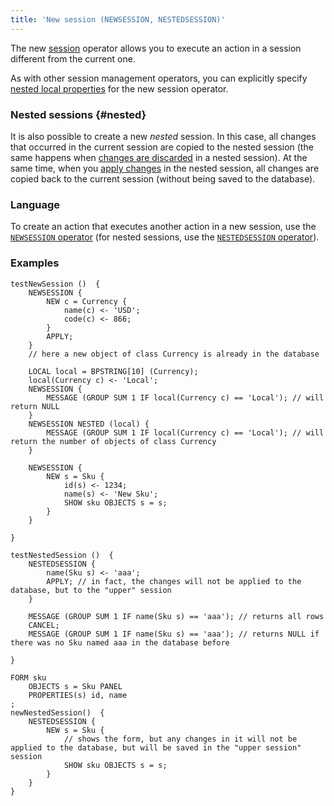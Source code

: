 ```yaml
---
title: 'New session (NEWSESSION, NESTEDSESSION)'
---
```


The new [session](Change_sessions.md) operator allows you to execute an action in a session different from the current one. 

As with other session management operators, you can explicitly specify [nested local properties](Session_management.md#nested) for the new session operator.

### Nested sessions {#nested}

It is also possible to create a new *nested* session. In this case, all changes that occurred in the current session are copied to the nested session (the same happens when [changes are discarded](Cancel_changes_CANCEL.md) in a nested session). At the same time, when you [apply changes](Apply_changes_APPLY.md) in the nested session, all changes are copied back to the current session (without being saved to the database). 

### Language

To create an action that executes another action in a new session, use the [`NEWSESSION` operator](NEWSESSION_operator.md) (for nested sessions, use the [`NESTEDSESSION` operator](NESTEDSESSION_operator.md)).

### Examples

```lsf
testNewSession ()  {
    NEWSESSION {
        NEW c = Currency {
            name(c) <- 'USD';
            code(c) <- 866;
        }
        APPLY;
    }
    // here a new object of class Currency is already in the database

    LOCAL local = BPSTRING[10] (Currency);
    local(Currency c) <- 'Local';
    NEWSESSION {
        MESSAGE (GROUP SUM 1 IF local(Currency c) == 'Local'); // will return NULL
    }
    NEWSESSION NESTED (local) {
        MESSAGE (GROUP SUM 1 IF local(Currency c) == 'Local'); // will return the number of objects of class Currency
    }

    NEWSESSION {
        NEW s = Sku {
            id(s) <- 1234;
            name(s) <- 'New Sku';
            SHOW sku OBJECTS s = s;
        }
    }

}
```


```lsf
testNestedSession ()  {
    NESTEDSESSION {
        name(Sku s) <- 'aaa';
        APPLY; // in fact, the changes will not be applied to the database, but to the "upper" session
    }

    MESSAGE (GROUP SUM 1 IF name(Sku s) == 'aaa'); // returns all rows
    CANCEL;
    MESSAGE (GROUP SUM 1 IF name(Sku s) == 'aaa'); // returns NULL if there was no Sku named aaa in the database before

}

FORM sku
    OBJECTS s = Sku PANEL
    PROPERTIES(s) id, name
;
newNestedSession()  {
    NESTEDSESSION {
        NEW s = Sku {
            // shows the form, but any changes in it will not be applied to the database, but will be saved in the "upper session" session
            SHOW sku OBJECTS s = s;
        }
    }
}
```
